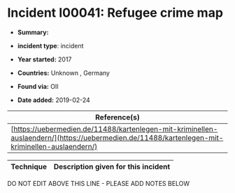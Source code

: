 # Incident I00041: Refugee crime map

* **Summary:** 

* **incident type**: incident

* **Year started:** 2017

* **Countries:** Unknown , Germany

* **Found via:** OII

* **Date added:** 2019-02-24


| Reference(s) |
| --------- |
| [https://uebermedien.de/11488/kartenlegen-mit-kriminellen-auslaendern/](https://uebermedien.de/11488/kartenlegen-mit-kriminellen-auslaendern/) |

 

| Technique | Description given for this incident |
| --------- | ------------------------- |


DO NOT EDIT ABOVE THIS LINE - PLEASE ADD NOTES BELOW